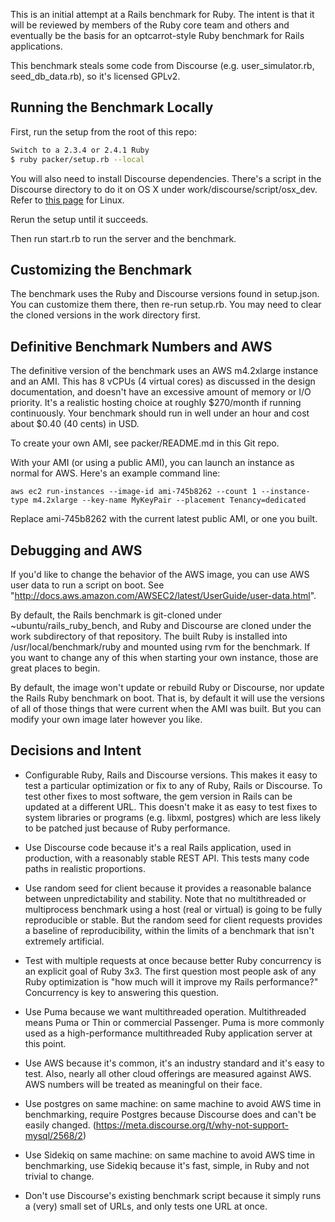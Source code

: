 This is an initial attempt at a Rails benchmark for Ruby. The intent
is that it will be reviewed by members of the Ruby core team and
others and eventually be the basis for an optcarrot-style Ruby
benchmark for Rails applications.

This benchmark steals some code from Discourse
(e.g. user\_simulator.rb, seed\_db\_data.rb), so it's licensed GPLv2.

## Running the Benchmark Locally

First, run the setup from the root of this repo:

```bash
Switch to a 2.3.4 or 2.4.1 Ruby
$ ruby packer/setup.rb --local
```

You will also need to install Discourse dependencies.
There's a script in the Discourse directory to do it on OS X under
work/discourse/script/osx_dev.
Refer to [this page](https://github.com/discourse/discourse/blob/v1.8.0.beta13/docs/DEVELOPER-ADVANCED.md#preparing-a-fresh-ubuntu-install) for Linux.

Rerun the setup until it succeeds.

Then run start.rb to run the server and the benchmark.

## Customizing the Benchmark

The benchmark uses the Ruby and Discourse versions found in
setup.json. You can customize them there, then re-run setup.rb.
You may need to clear the cloned versions in the work directory
first.

## Definitive Benchmark Numbers and AWS

The definitive version of the benchmark uses an AWS m4.2xlarge
instance and an AMI. This has 8 vCPUs (4 virtual cores) as discussed
in the design documentation, and doesn't have an excessive amount of
memory or I/O priority. It's a realistic hosting choice at roughly
$270/month if running continuously. Your benchmark should run in well
under an hour and cost about $0.40 (40 cents) in USD.

To create your own AMI, see packer/README.md in this Git repo.

With your AMI (or using a public AMI), you can launch an instance as
normal for AWS. Here's an example command line:

    aws ec2 run-instances --image-id ami-745b8262 --count 1 --instance-type m4.2xlarge --key-name MyKeyPair --placement Tenancy=dedicated

Replace ami-745b8262 with the current latest public AMI, or one you built.

## Debugging and AWS

If you'd like to change the behavior of the AWS image, you can use AWS
user data to run a script on boot. See
"http://docs.aws.amazon.com/AWSEC2/latest/UserGuide/user-data.html".

By default, the Rails benchmark is git-cloned under
~ubuntu/rails\_ruby\_bench, and Ruby and Discourse are cloned under
the work subdirectory of that repository. The built Ruby is installed
into /usr/local/benchmark/ruby and mounted using rvm for the
benchmark. If you want to change any of this when starting your own
instance, those are great places to begin.

By default, the image won't update or rebuild Ruby or Discourse, nor
update the Rails Ruby benchmark on boot. That is, by default it will
use the versions of all of those things that were current when the AMI
was built. But you can modify your own image later however you like.

## Decisions and Intent

* Configurable Ruby, Rails and Discourse versions. This makes it easy
  to test a particular optimization or fix to any of Ruby, Rails or
  Discourse. To test other fixes to most software, the gem version in
  Rails can be updated at a different URL. This doesn't make it as
  easy to test fixes to system libraries or programs (e.g. libxml,
  postgres) which are less likely to be patched just because of Ruby
  performance.

* Use Discourse code because it's a real Rails application, used in
  production, with a reasonably stable REST API. This tests many code
  paths in realistic proportions.

* Use random seed for client because it provides a reasonable balance
  between unpredictability and stability. Note that no multithreaded
  or multiprocess benchmark using a host (real or virtual) is going to
  be fully reproducible or stable. But the random seed for client
  requests provides a baseline of reproducibility, within the limits
  of a benchmark that isn't extremely artificial.

* Test with multiple requests at once because better Ruby concurrency
  is an explicit goal of Ruby 3x3. The first question most people ask
  of any Ruby optimization is "how much will it improve my Rails
  performance?" Concurrency is key to answering this question.

* Use Puma because we want multithreaded operation. Multithreaded
  means Puma or Thin or commercial Passenger. Puma is more commonly
  used as a high-performance multithreaded Ruby application server at
  this point.

* Use AWS because it's common, it's an industry standard and it's easy
  to test. Also, nearly all other cloud offerings are measured against
  AWS. AWS numbers will be treated as meaningful on their face.

* Use postgres on same machine: on same machine to avoid AWS time in
  benchmarking, require Postgres because Discourse does and can't be
  easily changed. (https://meta.discourse.org/t/why-not-support-mysql/2568/2)

* Use Sidekiq on same machine: on same machine to avoid AWS time in
  benchmarking, use Sidekiq because it's fast, simple, in Ruby and not
  trivial to change.

* Don't use Discourse's existing benchmark script because it simply
  runs a (very) small set of URLs, and only tests one URL at once.
